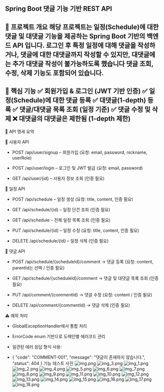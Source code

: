 Spring Boot 댓글 기능 기반 REST API
-------------------------------------------------------------------------------------------------------------

📝 프로젝트 개요
해당 프로젝트는 일정(Schedule)에 대한 댓글 및 대댓글 기능을 제공하는 Spring Boot 기반의 백엔드 API 입니다.
로그인 후 특정 일정에 대해 댓글을 작성하거나, 댓글에 대한 대댓글까지 작성할 수 있지만, 대댓글에는 추가 대댓글 작성이 불가능하도록 했습니다
댓글 조회, 수정, 삭제 기능도 포함되어 있습니다.
-------------------------------------------------------------------------------------------------------------

🎯 핵심 기능
✅ 회원가입 & 로그인 (JWT 기반 인증)
✅ 일정(Schedule)에 대한 댓글 등록
✅ 대댓글(1-depth) 등록
✅ 댓글/대댓글 목록 조회 (일정 기준)
✅ 댓글 수정 및 삭제
❌ 대댓글의 대댓글은 제한됨 (1-depth 제한)
-------------------------------------------------------------------------------------------------------------

📮 API 명세 요약

👤 사용자 API

- POST /api/user/signup – 회원가입 (요청: email, password, nickname, userRole)

- POST /api/user/login – 로그인 및 JWT 발급 (요청: email, password)

- GET /api/user/{id} – 사용자 정보 조회 (인증 필요)

📆 일정 API

- POST /api/schedule – 일정 생성 (요청: title, content, 인증 필요)

- GET /api/schedule/{id} – 일정 단건 조회 (인증 필요)

- GET /api/schedule – 전체 일정 목록 조회 (인증 필요)

- PUT /api/schedule/{id} – 일정 수정 (요청: title, content, 인증 필요)

- DELETE /api/schedule/{id} – 일정 삭제 (인증 필요)

💬 댓글 API

- POST /api/schedule/{scheduleId}/comment
→ 댓글 등록 (요청: content, parentId는 선택 / 인증 필요)

- GET /api/schedule/{scheduleId}/comment
→ 댓글 및 대댓글 목록 조회 (인증 필요)

- PUT /api/comment/{commentId}
→ 댓글 수정 (요청: content / 인증 필요)

- DELETE /api/comment/{commentId}
→ 댓글 삭제 (인증 필요)

⚠️ 예외 처리

- GlobalExceptionHandler에서 통합 처리

- ErrorCode enum 기반으로 도메인별 에러코드 관리

- 일관된 에러 응답 형식 사용:
- {
  "code": "COMMENT-001",
  "message": "댓글이 존재하지 않습니다.",
  "status": 404
  }
기능 테스트 사진
![img.png](img.png)
![img_3.png](img_3.png)
![img_1.png](img_1.png)
![img_2.png](img_2.png)
![img_4.png](img_4.png)
![img_5.png](img_5.png)
![img_6.png](img_6.png)
![img_7.png](img_7.png)
![img_8.png](img_8.png)
![img_9.png](img_9.png)
![img_11.png](img_11.png)
![img_10.png](img_10.png)
![img_12.png](img_12.png)
![img_13.png](img_13.png)
![img_14.png](img_14.png)
![img_15.png](img_15.png)
![img_16.png](img_16.png)
![img_17.png](img_17.png)
![img_18.png](img_18.png)

